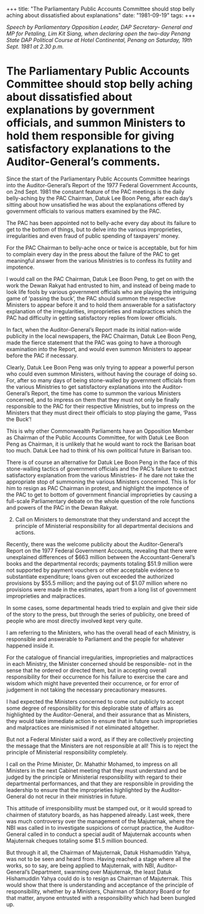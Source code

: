 +++ 
title: "The Parliamentary Public Accounts Committee should stop belly aching about dissatisfied about explanations"
date: "1981-09-19"
tags:
+++

_Speech by Parliamentary Opposition Leader, DAP Secretary- General and MP for Petaling, Lim Kit Siang, when declaring open the two-day Penang State DAP Political Course at Hotel Continental, Penang on Saturday, 19th Sept. 1981 at 2.30 p.m._

# The Parliamentary Public Accounts Committee should stop belly aching about dissatisfied about explanations by government officials, and summon Ministers to hold them responsible for giving satisfactory explanations to the Auditor-General’s comments.

Since the start of the Parliamentary Public Accounts Committee hearings into the Auditor-General’s Report of the 1977 Federal Government Accounts, on 2nd Sept. 1981 the constant feature of the PAC meetings is the daily belly-aching by the PAC Chairman, Datuk Lee Boon Peng, after each day’s sitting about how unsatisfied he was about the explanations offered by government officials to various matters examined by the PAC.</u>

The PAC has been appointed not to belly-ache every day about its failure to get to the bottom of things, but to delve into the various improprieties, irregularities and even fraud of public spending of taxpayers’ money.

For the PAC Chairman to belly-ache once or twice is acceptable, but for him to complain every day in the press about the failure of the PAC to get meaningful answer from the various Ministries is to confess its futility and impotence.

I would call on the PAC Chairman, Datuk Lee Boon Peng, to get on with the work the Dewan Rakyat had entrusted to him, and instead of being made to look life fools by various government officials who are playing the intriguing game of ‘passing the buck’, the PAC should summon the respective Ministers to appear before it and to hold them answerable for a satisfactory explanation of the irregularities, improprieties and malpractices which the PAC had difficulty in getting satisfactory replies from lower officials.

In fact, when the Auditor-General’s Report made its initial nation-wide publicity in the local newspapers, the PAC Chairman, Datuk Lee Boon Peng, made the fierce statement that the PAC was going to have a thorough examination into the Report, and would even summon Ministers to appear before the PAC if necessary.

Clearly, Datuk Lee Boon Peng was only trying to appear a powerful person who could even summon Ministers, without having the courage of doing so. For, after so many days of being stone-walled by government officials from the various Ministries to get satisfactory explanations into the Auditor-General’s Report, the time has come to summon the various Ministers concerned, and to impress on them that they must not only be finally responsible to the PAC for their respective Ministries, but to impress on the Ministers that they must direct their officials to stop playing the game, ‘Pass the Buck’!

This is why other Commonwealth Parliaments have an Opposition Member as Chairman of the Public Accounts Committee, for with Datuk Lee Boon Peng as Chairman, it is unlikely that he would want to rock the Barisan boat too much. Datuk Lee had to think of his own political future in Barisan too.

There is of course an alternative for Datuk Lee Boon Peng in the face of this stone-walling tactics of government officials and the PAC’s failure to extract satisfactory explanation from the various Ministries- if he dare not take the appropriate stop of summoning the various Ministers concerned. This is for him to resign as PAC Chairman in protest, and highlight the impotence of the PAC to get to bottom of government financial improprieties by causing a full-scale Parliamentary debate on the whole question of the role functions and powers of the PAC in the Dewan Rakyat.

2. Call on Ministers to demonstrate that they understand and accept the principle of Ministerial responsibility for all departmental decisions and actions.

Recently, there was the welcome publicity about the Auditor-General’s Report on the 1977 Federal Government Accounts, revealing that there were unexplained differences of $663 million between the Accountant-General’s books and the departmental records; payments totaling $51.9 million were not supported by payment vouchers or other acceptable evidence to substantiate expenditure; loans given out exceeded the authorized provisions by $55.5 million; and the paying out of $1.07 million where no provisions were made in the estimates, apart from a long list of government improprieties and malpractices.

In some cases, some departmental heads tried to explain and give their side of the story to the press, but through the series of publicity, one breed of people who are most directly involved kept very quite.

I am referring to the Ministers, who has the overall head of each Ministry, is responsible and answerable to Parliament and the people for whatever happened inside it.

For the catalogue of financial irregularities, improprieties and malpractices in each Ministry, the Minister concerned should be responsible- not in the sense that he ordered or directed them, but in accepting overall responsibility for their occurrence for his failure to exercise the care and wisdom which might have prevented their occurrence, or for error of judgement in not taking the necessary precautionary measures.

I had expected the Ministers concerned to come out publicly to accept some degree of responsibility for this deplorable state of affairs as highlighted by the Auditor-General, and their assurance that as Ministers, they would take immediate action to ensure that in future such improprieties and malpractices are minismised if not eliminated altogether.

But not a Federal Minister said a word, as if they are collectively projecting the message that the Ministers are not responsible at all! This is to reject the principle of Ministerial responsibility completely.

I call on the Prime Minister, Dr. Mahathir Mohamed, to impress on all Ministers in the next Cabinet meeting that they must understand and be judged by the principle or Ministerial responsibility with regard to their departmental performances, and that they are responsible in providing the leadership to ensure that the improprieties highlighted by the Auditor-General do not recur in their ministries in future.

This attitude of irresponsibility must be stamped out, or it would spread to chairmen of statutory boards, as has happened already. Last week, there was much controversy over the management of the Majuternak, where the NBI was called in to investigate suspicions of corrupt practice, the Auditor-General called in to conduct a special audit of Majuternak accounts when Majuternak cheques totaling some $1.5 million bounced.

But through it all, the Chairman of Majuternak, Datuk Hishamuddin Yahya, was not to be seen and heard from. Having reached a stage where all the works, so to say, are being applied to Majuternak, with NBI, Auditor-General’s Department, swarming over Majuternak, the least Datuk Hishamuddin Yahya could do is to resign as Chairman of Majuternak. This would show that there is understanding and acceptance of the principle of responsibility, whether by a Ministers, Chairman of Statutory Board or for that matter, anyone entrusted with a responsibility which had been bungled up.
 
